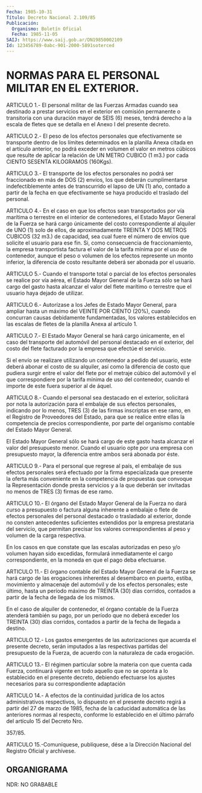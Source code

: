 ```yaml
---
Fecha: 1985-10-31
Título: Decreto Nacional 2.109/85
Publicación:
  Organismo: Boletín Oficial
  Fecha: 1985-11-05
SAIJ: https://www.saij.gob.ar/DN19850002109
Id: 123456789-0abc-901-2000-5891soterced
---
```

# NORMAS PARA EL PERSONAL MILITAR EN EL EXTERIOR.

<a id="1"></a>
ARTICULO  1.- El personal militar de las Fuerzas Armadas cuando sea destinado  a    prestar   servicios  en  el  exterior  en  comisión permanente o transitoria con  una duración mayor de SEIS (6) meses, tendrá derecho a la escala de fletes  que  se detalla en el Anexo I del presente decreto.

<a id="2"></a>
ARTICULO  2.-  El  peso de los efectos personales que efectivamente se transporte dentro  de  los  límites  determinados en la planilla Anexa citada en el artículo anterior, no  podrá  exceder en volumen el valor en metros cúbicos que resulte de aplicar  la  relación  de UN  METRO  CUBICO  (1  m3.)  por  cada  CIENTO  SESENTA  KILOGRAMOS (160Kgs).

<a id="3"></a>
ARTICULO  3.-  El transporte de los efectos personales no podrá ser fraccionado en más de DOS (2) envíos, los que deberán cumplimentarse indefectiblemente  antes de transcurrido el lapso de UN (1) año, contado a partir de la  fecha  en  que efectivamente se haya producido el traslado del personal.

<a id="4"></a>
ARTICULO  4.-  En el caso en que los efectos sean transportados por vía marítima o terrestre  en el interior de contenedores, el Estado Mayor General de la Fuerza  se  hará  cargo  únicamente  del  costo correspondiente    al  alquiler  de  UNO  (1)  solo  de  ellos,  de aproximadamente  TREINTA    Y   DOS  METROS  CUBICOS  (32  m3.)  de capacidad,  sea cual fuere el número  de  envíos  que  solicite  el usuario para  ese fin. Si, como consecuencia de fraccionamiento, la empresa transportista  factura  el valor de la tarifa mínima por el uso  de  contenedor,  aunque  el peso  o  volumen  de  los  efectos represente un monto inferior, la  diferencia  de  costo  resultante deberá ser abonada por el usuario.

<a id="5"></a>
ARTICULO  5.-  Cuando  el transporte total o parcial de los efectos personales se realice por  vía aérea, el Estado Mayor General de la Fuerza sólo se hará cargo del  gasto  hasta  alcanzar  el valor del flete marítimo o terrestre que el usuario haya dejado de  utilizar.

<a id="6"></a>
ARTICULO  6.-  Autorízase a los Jefes de Estado Mayor General, para ampliar  hasta un  máximo  del  VEINTE  POR  CIENTO  (20%),  cuando concurran causas debidamente fundamentadas, los valores establecidos  en  las  escalas  de  fletes  de la planilla Anexa al artículo 1.

<a id="7"></a>
ARTICULO  7.-  El Estado Mayor General se hará cargo únicamente, en el caso del transporte  del  automóvil del personal destacado en el exterior, del costo del flete  facturado por la empresa que efectúe el servicio.

Si el envío se realizare utilizando  un  contenedor  a  pedido  del usuario,  este  deberá  abonar el costo de su alquiler, así como la diferencia de costo que pudiera  surgir  entre  el  valor del flete por el metraje cúbico del automóvil y el que correspondiere  por la tarifa  mínima  de  uso  del  contenedor, cuando el importe de este fuera superior al de áquel.

<a id="8"></a>
ARTICULO  8.-  Cuando  el  personal  sea  destacado en el exterior, solicitará  por  nota  la  autorización  para el  embalaje  de  sus efectos personales, indicando por lo menos,  TRES (3) de las firmas inscriptas en ese ramo, en el Registro de Proveedores  del  Estado, para   que  se  realice  entre  ellas  la  competencia  de  precios correspondiente,  por parte del organismo contable del Estado Mayor General.

El Estado Mayor General  sólo  se  hará  cargo  de este gasto hasta alcanzar  el  valor del presupuesto menor. Cuando el  usuario  opte por una empresa  con  presupuesto  mayor, la diferencia entre ambos será abonada por éste.

<a id="9"></a>
ARTICULO  9.-  Para el personal que regrese al país, el embalaje de sus efectos personales  será  efectuado  por la firma especializada que  presente  la  oferta  más  conveniente en  la  competencia  de propuestas que convoque la Representación  donde presta servicios y a la que deberán ser invitadas no menos de TRES  (3)  firmas de ese ramo.

<a id="10"></a>
ARTICULO  10.-  El  órgano del Estado Mayor General de la Fuerza no dará curso a presupuesto  o  factura  alguna inherente a embalaje o flete de efectos personales del personal  destacado o trasladado al exterior, donde no consten antecedentes suficientes  extendidos por la  empresa  prestataria  del  servicio, que permitan precisar  los valores correspondientes al peso  y volumen de la carga respectiva.

En los casos en que constate que las  escalas  autorizadas  en peso y/o  volumen  hayan  sido  excedidas,  formulará  inmediatamente el cargo correspondiente, en la moneda en que el pago deba efectuarse.

<a id="11"></a>
ARTICULO  11.-  El  órgano  contable del Estado Mayor General de la Fuerza se hará cargo de las erogaciones  inherentes  al  desembarco en puerto, estiba, movimiento y almacenaje del automóvil y  de  los efectos  personales;  este  último,  hasta  un  período  máximo  de TREINTA  (30)  días  corridos,  contados  a  partir  de la fecha de llegada de los mismos.

En  el  caso  de alquiler de contenedor, el órgano contable  de  la Fuerza atenderá  también  su  pago,  por  un  período que no deberá exceder los TREINTA (30) días corridos, contados  a  partir  de  la fecha de llegada a destino.

<a id="12"></a>
ARTICULO  12.-  Los  gastos  emergentes  de  las autorizaciones que acuerda  el  presente  decreto, serán imputados a  las  respectivas partidas  del  presupuesto    de  la  Fuerza,  de  acuerdo  con  la naturaleza de cada erogación.

<a id="13"></a>
ARTICULO  13.-  El  régimen  particular  sobre  la  materia con que cuenta cada Fuerza, continuará vigente en todo aquello  que  no  se oponta    a   lo  establecido  en  el  presente  decreto,  debiendo efectuarse  los    ajustes    necesarios  para  su  correspondiente adaptación

<a id="14"></a>
ARTICULO  14.-  A  efectos  de la continuidad jurídica de los actos administrativos respectivos,  lo  dispuesto  en el presente decreto regirá  a  partir del 27 de marzo de 1985, fecha  de  la  caducidad automática de  las  anteriores  normas  al  respecto,  conforme  lo establecido  en  el último párrafo del artículo 15 del Decreto Nro.

357/85.

<a id="15"></a>
ARTICULO  15.-Comuníquese, publíquese, dése a la Dirección Nacional del Registro Oficial y archívese.

## ORGANIGRAMA

<a id="1"></a>
NDR: NO GRABABLE